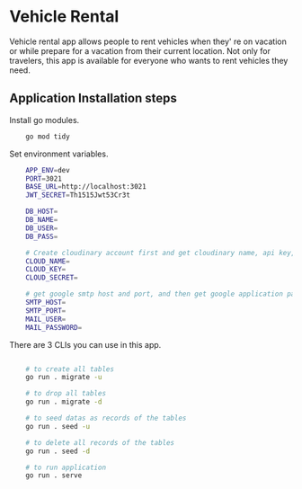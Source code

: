# Vehicle Rental
Vehicle rental app allows people to rent vehicles when they' re on vacation or while prepare for a vacation from their current location. Not only for travelers, this app is available for everyone who wants to rent vehicles they need.

##
## Application Installation steps
Install go modules.
``` bash
    go mod tidy
```

Set environment variables.
``` bash
    APP_ENV=dev
    PORT=3021
    BASE_URL=http://localhost:3021
    JWT_SECRET=Th1515Jwt53Cr3t

    DB_HOST=
    DB_NAME=
    DB_USER=
    DB_PASS=

    # Create cloudinary account first and get cloudinary name, api key, api secret and then paste into the keys below.
    CLOUD_NAME=
    CLOUD_KEY=
    CLOUD_SECRET=

    # get google smtp host and port, and then get google application password from your account
    SMTP_HOST=
    SMTP_PORT=
    MAIL_USER=
    MAIL_PASSWORD=
```

There are 3 CLIs you can use in this app.
``` bash

    # to create all tables
    go run . migrate -u

    # to drop all tables
    go run . migrate -d

    # to seed datas as records of the tables
    go run . seed -u

    # to delete all records of the tables
    go run . seed -d

    # to run application
    go run . serve
```